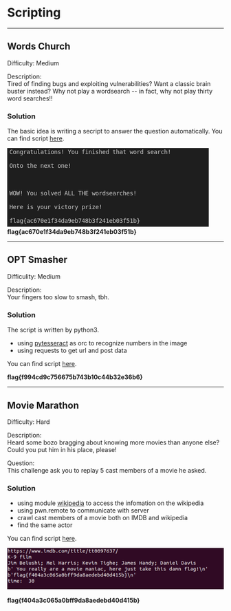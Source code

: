 # Scripting
---

## Words Church
Difficulty: Medium

Description:  
Tired of finding bugs and exploiting vulnerabilities? Want a classic brain buster instead? Why not play a wordsearch -- in fact, why not play thirty word searches!!

### Solution
The basic idea is writing a secript to answer the question automatically.
You can find script [here](Words_Chruch/words.py).

![image](Words_Chruch/1.png)
**flag{ac670e1f34da9eb748b3f241eb03f51b}**

---

## OPT Smasher
Difficulity: Medium

Description:  
Your fingers too slow to smash, tbh.

### Solution
The script is written by python3.
* using [pytesseract](https://github.com/madmaze/pytesseract) as orc to recognize numbers in the image
* using requests to get url and post data  

You can find script [here](OPT_Smasher/orc_image.py).

**flag{f994cd9c756675b743b10c44b32e36b6}**

---

## Movie Marathon
Difficulty: Hard

Description:  
Heard some bozo bragging about knowing more movies than anyone else? Could you put him in his place, please!

Question:  
This challenge ask you to replay 5 cast members of a movie he asked.

### Solution
* using module [wikipedia](https://github.com/goldsmith/Wikipedia) to access the infomation on the wikipedia
* using pwn.remote to communicate with server
* crawl cast members of a movie both on IMDB and wikipedia
* find the same actor


You can find script [here](Movie_Marathon/actors.py).

![image](Movie_Marathon/1.png)

**flag{f404a3c065a0bff9da8aedebd40d415b}**